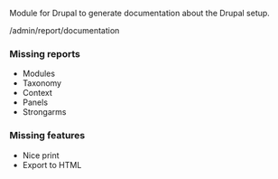 Module for Drupal to generate documentation about the Drupal setup.

/admin/report/documentation

### Missing reports

- Modules
- Taxonomy
- Context
- Panels
- Strongarms

### Missing features

- Nice print
- Export to HTML
